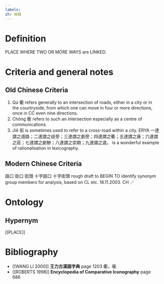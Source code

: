 ```yaml
---
labels: 
zh: 岐路
---
```


# Definition
PLACE WHERE TWO OR MORE WAYS are LINKED.
# Criteria and general notes
## Old Chinese Criteria
1. Qú 衢 refers generally to an intersection of roads, either in a city or in the countryside, from which one can move in four or more directions, once in CC even nine directions.
2. Chōng 衝 refers to such an intersection especially as a centre of communications.
3. Jiē 街 is sometimes used to refer to a cross-road within a city.
ERYA 一達謂之道路；二達謂之歧旁；三達謂之劇旁；四達謂之衢；五達謂之康；六達謂之莊；七達謂之劇驂；八達謂之崇期；九達謂之逵。 is a wonderful example of rationalisation in lexicography.
## Modern Chinese Criteria
路口
街口
街頭
十字路口
十字街頭
rough draft to BEGIN TO identify synonym group members for analysis, based on CL etc. 18.11.2003. CH ／
# Ontology

## Hypernym
[[PLACE]]
# Bibliography
- [[WANG LI 2000]]
**王力古漢語字典** page 1203
衢，衝
- [[ROBERTS 1998]]
**Encyclopedia of Comparative Iconography** page 686
